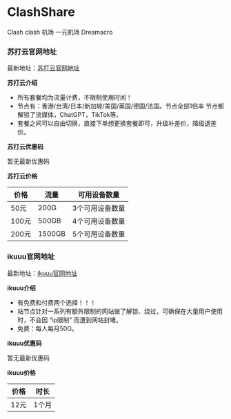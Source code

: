 # ClashShare
Clash clash 机场 一元机场 Dreamacro






### 苏打云官网地址
最新地址：[苏打云官网地址](https://s2.soda03.cc/register?code=g3kjyyZb)

**苏打云介绍**

- 所有套餐均为流量计费，不限制使用时间！
- 节点有：香港/台湾/日本/新加坡/美国/英国/德国/法国。节点全部1倍率 节点都解锁了流媒体，ChatGPT，TikTok等。
- 套餐之间可以自由切换，直接下单想更换套餐即可，升级补差价，降级退差价。 

**苏打云优惠码**

暂无最新优惠码

**苏打云价格**

| 价格  | 流量   | 可用设备数量    |
| ----- | ------ | --------------- |
| 50元  | 200G   | 3个可用设备数量 |
| 100元 | 500GB  | 4个可用设备数量 |
| 200元 | 1500GB | 5个可用设备数量 |


### ikuuu官网地址
最新地址：[ikuuu官网地址](https://ikuuu.one/auth/register?code=ZThX)

**ikuuu介绍**

- 有免费和付费两个选择！！！
- 站节点针对一系列有额外限制的网站做了解锁、绕过，可确保在大量用户使用时，不会因 “ip限制” 而遭到网站封堵。
- 免费：每人每月50G。 

**ikuuu优惠码**

暂无最新优惠码

**ikuuu价格**

| 价格  | 时长   |
| ----- | ------ | 
| 12元  | 1个月   |
